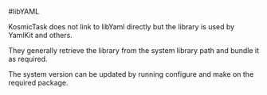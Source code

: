 #libYAML

KosmicTask does not link to libYaml directly but the library is used by YamlKit and others.

They generally retrieve the library from the system library path and bundle it as required.

The system version can be updated by running configure and make on the required package.